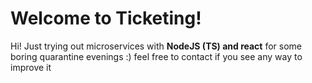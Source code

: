 # Welcome to Ticketing!

Hi! Just trying out microservices with **NodeJS (TS) and react** for some boring quarantine evenings :)
feel free to contact if you see any way to improve it

